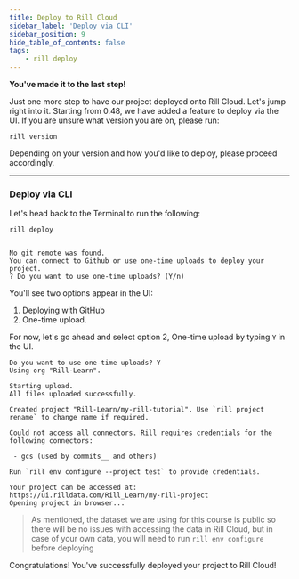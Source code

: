 ```yaml
---
title: Deploy to Rill Cloud
sidebar_label: 'Deploy via CLI'
sidebar_position: 9
hide_table_of_contents: false
tags:
    - rill deploy
---
```



**You've made it to the last step!**


Just one more step to have our project deployed onto Rill Cloud. Let's jump right into it. Starting from 0.48, we have added a feature to deploy via the UI. If you are unsure what version you are on, please run:
```
rill version
```
Depending on your version and how you'd like to deploy, please proceed accordingly.

---
### Deploy via CLI

Let's head back to the Terminal to run the following:

```
rill deploy


No git remote was found.
You can connect to Github or use one-time uploads to deploy your project.
? Do you want to use one-time uploads? (Y/n) 
```

You'll see two options appear in the UI:

1. Deploying with GitHub
2. One-time upload.

For now, let's go ahead and select option 2, One-time upload by typing `Y` in the UI.

```
Do you want to use one-time uploads? Y
Using org "Rill-Learn".

Starting upload.
All files uploaded successfully.

Created project "Rill-Learn/my-rill-tutorial". Use `rill project rename` to change name if required.

Could not access all connectors. Rill requires credentials for the following connectors:

 - gcs (used by commits__ and others)

Run `rill env configure --project test` to provide credentials.

Your project can be accessed at: https://ui.rilldata.com/Rill_Learn/my-rill-project
Opening project in browser...
```
> As mentioned, the dataset we are using for this course is public so there will be no issues with accessing the data in Rill Cloud, but in case of your own data, you will need to run `rill env configure` before deploying

Congratulations! You've successfully deployed your project to Rill Cloud!
